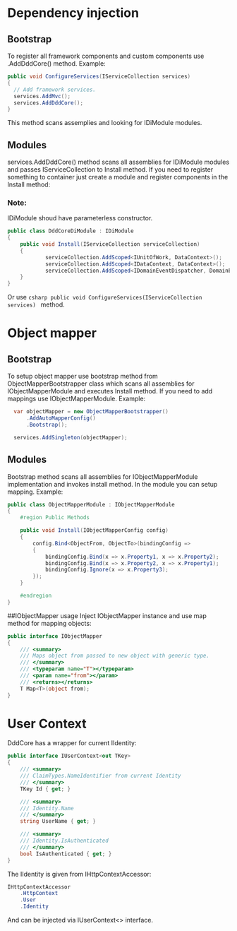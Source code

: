 # Dependency injection

## Bootstrap
To register all framework components and custom components use .AddDddCore() method. Example:

  ```csharp
public void ConfigureServices(IServiceCollection services)
{
    // Add framework services.
    services.AddMvc();
    services.AddDddCore();
}
```
This method scans assemplies and looking for IDiModule modules.

## Modules
services.AddDddCore() method scans all assemblies for IDiModule modules and passes IServiceCollection to Install method. If you need to register something to container just create a module and register components in the Install method:
### Note:
IDiModule shoud have parameterless constructor.

```csharp
public class DddCoreDiModule : IDiModule
{
    public void Install(IServiceCollection serviceCollection)
    {
            serviceCollection.AddScoped<IUnitOfWork, DataContext>();
            serviceCollection.AddScoped<IDataContext, DataContext>();
            serviceCollection.AddScoped<IDomainEventDispatcher, DomainEventDispatcher>();
    }
}
```
Or use ```csharp public void ConfigureServices(IServiceCollection services) ``` method. 

# Object mapper
## Bootstrap

To setup object mapper use bootstrap method from ObjectMapperBootstrapper class which scans all assemblies for IObjectMapperModule and executes Install method. If you need to add mappings use IObjectMapperModule. Example:

```csharp
  var objectMapper = new ObjectMapperBootstrapper()
      .AddAutoMapperConfig()
      .Bootstrap();

  services.AddSingleton(objectMapper);
```

## Modules
Bootstrap method scans all assemblies for IObjectMapperModule implementation and invokes install method. In the module you can setup mapping. Example:
```csharp
public class ObjectMapperModule : IObjectMapperModule
{
    #region Public Methods

    public void Install(IObjectMapperConfig config)
    {
        config.Bind<ObjectFrom, ObjectTo>(bindingConfig =>
        {
            bindingConfig.Bind(x => x.Property1, x => x.Property2);
            bindingConfig.Bind(x => x.Property2, x => x.Property1);
            bindingConfig.Ignore(x => x.Property3);
        });
    }

    #endregion
}
```
##IObjectMapper usage
Inject IObjectMapper instance and use map method for mapping objects:
```csharp
public interface IObjectMapper
{
    /// <summary>
    /// Maps object from passed to new object with generic type.
    /// </summary>
    /// <typeparam name="T"></typeparam>
    /// <param name="from"></param>
    /// <returns></returns>
    T Map<T>(object from);
}
```

# User Context

DddCore has a wrapper for current IIdentity:

```csharp
public interface IUserContext<out TKey>
{
    /// <summary>
    /// ClaimTypes.NameIdentifier from current Identity
    /// </summary>
    TKey Id { get; }

    /// <summary>
    /// Identity.Name
    /// </summary>
    string UserName { get; }

    /// <summary>
    /// Identity.IsAuthenticated
    /// </summary>
    bool IsAuthenticated { get; }
}
```

The IIdentity is given from IHttpContextAccessor:

```csharp
IHttpContextAccessor
    .HttpContext
    .User
    .Identity
```

And can be injected via IUserContext<> interface.
